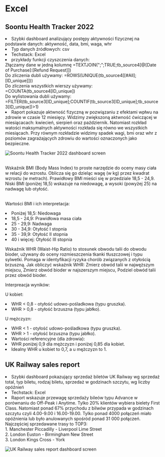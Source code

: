 # Excel
## Soontu Health Tracker 2022
<li> Szybki dashboard analizujący postępy aktywności fizycznej na podstawie danych: aktywność, data, bmi, waga, whr
<li> Typ danych źródłowych: csv 
<li> Techstack: Excel
<li> przykłady funkcji czyszczenia danych: 
<br>Złączamy dane w jedną kolumnę =TEXTJOIN(";";TRUE;tb_source4[@[Date of Purchase]:[Refund Request]])
<br>Do zliczenia dubli używamy: =ROWS(UNIQUE(tb_source4[[#All];[ID_unique]]))
<br>Do zliczenia wszystkich wierszy używamy: =COUNTA(tb_source4[ID_unique])
<br>Do wylistowania dubli używamy: =FILTER(tb_source3[ID_unique];COUNTIF(tb_source3[ID_unique];tb_source3[ID_unique])>1)
<li> Raport pokazuje aktwność fizyczną w pozwiązaniu z efektami wpłwu na zdrowie w czasie 12 miesięcy. Widzimy zwiększoną aktwność ćwiczącej w miesiącacach: kwiecień, sierpień oraz październik. Natomiast rozkład watości maksymalnych aktywności rozkłada się równo we wszystkich miesiącach. Przy równym rozkładzie widzimy spadek wagi, bmi oraz whr z poziomów zagrażających zdrowiu do wartości oznaczonych jako bezpieczne.
  
![Soontu Health Tracker 2022 dashboard screen](https://github.com/user-attachments/assets/11f5c01a-0d33-4f37-8c50-7e1a3dba06e5)

<br>Wskaźnik BMI (Body Mass Index) to proste narzędzie do oceny masy ciała w relacji do wzrostu. Oblicza się go dzieląc wagę (w kg) przez kwadrat wzrostu (w metrach). Prawidłowy BMI mieści się w przedziale 18,5 - 24,9. Niski BMI (poniżej 18,5) wskazuje na niedowagę, a wysoki (powyżej 25) na nadwagę lub otyłość. 

<br>Wartości BMI i ich interpretacja:
<li>Poniżej 18,5: Niedowaga
<li>18,5 - 24,9: Prawidłowa masa ciała
<li>25 - 29,9: Nadwaga
<li>30 - 34,9: Otyłość I stopnia
<li>35 - 39,9: Otyłość II stopnia
<li>40 i więcej: Otyłość III stopnia 

Wskaźnik WHR (Waist-Hip Ratio) to stosunek obwodu talii do obwodu bioder, używany do oceny rozmieszczenia tkanki tłuszczowej i typu sylwetki. Pomaga w identyfikacji ryzyka chorób związanych z otyłością brzuszną. 
Jak obliczyć wskaźnik WHR:
Zmierz obwód talii w najwęższym miejscu, Zmierz obwód bioder w najszerszym miejscu, Podziel obwód talii przez obwód bioder. 

Interpreacja wyników:

U kobiet:

<li>WHR < 0,8 - otyłość udowo-pośladkowa (typu gruszka).
<li>WHR > 0,8 - otyłość brzuszna (typu jabłko).

U mężczyzn:

<li>WHR < 1 - otyłość udowo-pośladkowa (typu gruszka).
<li>WHR > 1 - otyłość brzuszna (typu jabłko). 
<li>Wartości referencyjne (dla zdrowia):
<li>WHR poniżej 0,9 dla mężczyzn i poniżej 0,85 dla kobiet. 
<li>Idealny WHR u kobiet to 0,7, a u mężczyzn to 1.

## UK Railway sales report
<li> Szybki dashboard pokazujący sprzedaż biletów UK Railway wg sprzedaż total, typ biletu, rodzaj biletu, sprzedaż w godzinach szczytu, wg liczby opóźnień
<li> Techstack: Excel
<li> Raport wskazuje przewagę sprzedaży bileów typu Advance w porównaniu do Off-Peak i Anytime. Tylko 20% klientów wybiera bielety First Class. Natomiast ponad 67% przychodu z bilwów przypada w godzinach szczytu czyli 4.00-9.00 i 16.00-19.00. Tylko ponad 4000 połączeń miało opóźnienia lub było anulowanych spośród ponad 31 000 połączeń. Najczęściej sprzedawane trasy to TOP3: 
<br>1. Manchester Piccadilly - Liverpool Lime Street
<br>2. London Euston - Birmingham New Street
<br>3. London Kings Cross - York
  
![UK Railway sales report dashboard screen](https://github.com/user-attachments/assets/15b96c35-067c-4dd6-8127-b42f3e9c4ebd)




